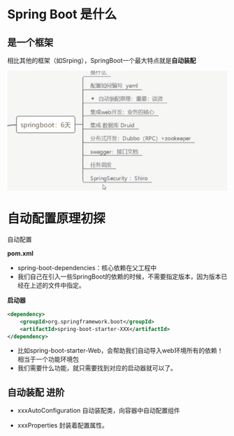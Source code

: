 # Spring Boot 是什么

## 是一个框架

相比其他的框架（如Srping），SpringBoot一个最大特点就是**自动装配**





![](assets/1687707210997.jpg)





# 自动配置原理初探



自动配置  

 **pom.xml**

- spring-boot-dependencies：核心依赖在父工程中
- 我们自己在引入一些SpringBoot的依赖的时候，不需要指定版本，因为版本已经在上述的文件中指定。



**启动器**

```xml
<dependency>
    <groupId>org.springframework.boot</groupId>
    <artifactId>spring-boot-starter-XXX</artifactId>
</dependency>

```

- 比如spring-boot-starter-Web，会帮助我们自动导入web环境所有的依赖！相当于一个功能环境包
- 我们需要什么功能，就只需要找到对应的启动器就可以了。 





## 自动装配 进阶

- xxxAutoConfiguration   自动装配类，向容器中自动配置组件

- xxxProperties 封装着配置属性。

  



